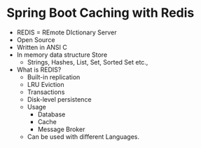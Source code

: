 # Spring Boot Caching with Redis

* REDIS = REmote DIctionary Server
* Open Source
* Written in ANSI C
* In memory data structure Store
  * Strings, Hashes, List, Set, Sorted Set etc.,
* What is REDIS?
  * Built-in replication
  * LRU Eviction
  * Transactions
  * Disk-level persistence
  * Usage
    * Database
    * Cache
    * Message Broker
  * Can be used with different Languages.